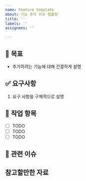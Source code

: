 ```yaml
---
name: Feature template
about: 기능 추가 이슈 템플릿
title: ''
labels: ''
assignees: ''

---
```


## 🎯 목표

-  추가하려는 기능에 대해 간결하게 설명

## ✅ 요구사항
1. 요구 사항을 구체적으로 설명

## 🧱 작업 항목

- [ ] TODO
- [ ] TODO
- [ ] TODO

## 🔗 관련 이슈

## 참고할만한 자료
